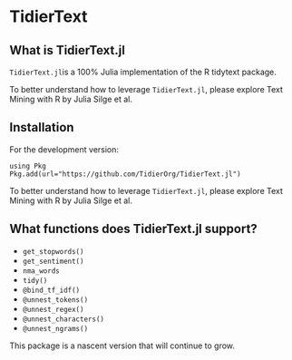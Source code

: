 # TidierText

## What is TidierText.jl
`TidierText.jl`is a 100% Julia implementation of the R tidytext package.

To better understand how to leverage `TidierText.jl`, please explore Text Mining with R by Julia Silge et al. 

## Installation
For the development version:

```
using Pkg
Pkg.add(url="https://github.com/TidierOrg/TidierText.jl")
```

To better understand how to leverage `TidierText.jl`, please explore Text Mining with R by Julia Silge et al. 

## What functions does TidierText.jl support?

- `get_stopwords()`
- `get_sentiment()`
- `nma_words`
- `tidy()`
- `@bind_tf_idf()`
- `@unnest_tokens()`
- `@unnest_regex()`
- `@unnest_characters()`
- `@unnest_ngrams()`

This package is a nascent version that will continue to grow.
